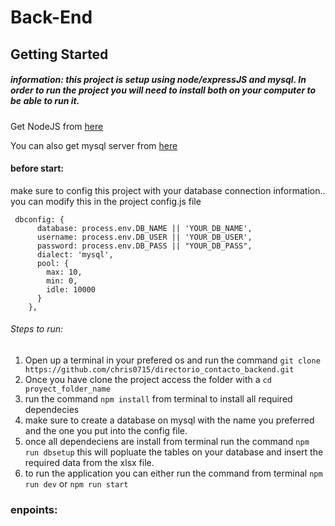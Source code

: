 # Back-End

## Getting Started

##### information: this project is setup using node/expressJS and mysql. In order to run the project you will need to install both on your computer to be able to run it. 

Get NodeJS from [here](https://nodejs.org/en/)

You can also get mysql server from [here](https://www.mysql.com/downloads/)

#### before start:
make sure to config this project with your database connection information.. you can modify this in the project config.js file 

````
 dbconfig: {
      database: process.env.DB_NAME || 'YOUR_DB_NAME',
      username: process.env.DB_USER || 'YOUR_DB_USER',
      password: process.env.DB_PASS || "YOUR_DB_PASS",
      dialect: 'mysql',
      pool: {
        max: 10,
        min: 0,
        idle: 10000
      }
    },
````

###### Steps to run:

1. Open up a terminal in your prefered os and run the command `` git clone https://github.com/chris0715/directorio_contacto_backend.git ``
2. Once you have clone the project access the folder with a ``cd proyect_folder_name``
3. run the command ``npm install`` from terminal to install all required dependecies
4. make sure to create a database on mysql with the name you preferred and the one you put into the config file.
4. once all dependeciens are install from terminal run the command ``npm run dbsetup`` this will popluate the tables on your database and insert the required data from the xlsx file.
5. to run the application you can either run the command from terminal ``npm run dev`` or ``npm run start``

### enpoints:

